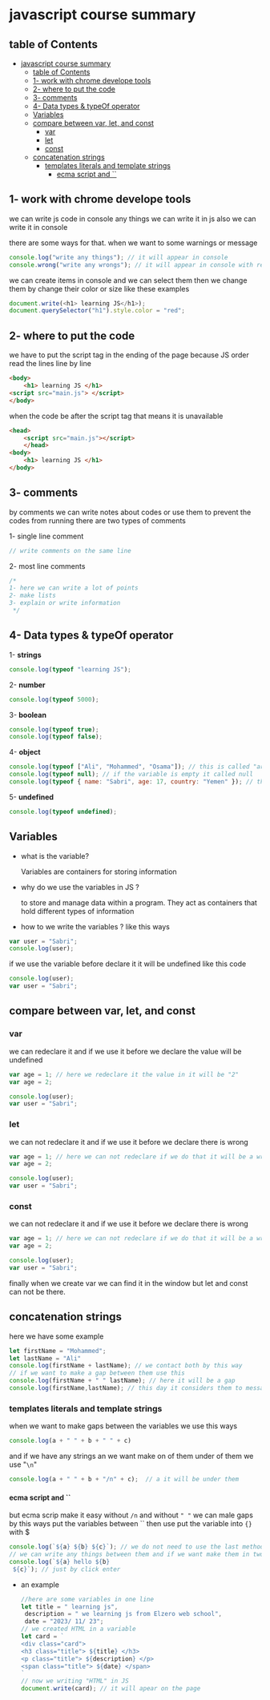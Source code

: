 # javascript course summary

## table of Contents

- [javascript course summary](#javascript-course-summary)
  - [table of Contents](#table-of-contents)
  - [1- work with chrome develope tools](#1--work-with-chrome-develope-tools)
  - [2- where to put the code](#2--where-to-put-the-code)
  - [3- comments](#3--comments)
  - [4- Data types \& typeOf operator](#4--data-types--typeof-operator)
  - [Variables](#variables)
  - [compare between var, let, and const](#compare-between-var-let-and-const)
    - [var](#var)
    - [let](#let)
    - [const](#const)
  - [concatenation strings](#concatenation-strings)
    - [templates literals and template strings](#templates-literals-and-template-strings)
      - [ecma script and \`\`](#ecma-script-and-)

## 1- work with chrome develope tools

we can write js code in console any things we can write it in js also we can write it in console

there are some ways for that. when we want to some warnings or message

```javascript
console.log("write any things"); // it will appear in console
console.wrong("write any wrongs"); // it will appear in console with red color and false
```

we can create items in console and we can select them then we change them by change their color or size like these examples

```javascript
document.write(<h1> learning JS</h1>);
document.querySelector("h1").style.color = "red";
```

## 2- where to put the code

we have to put the script tag in the ending of the page because JS order read the lines line by line

```HTML
<body>
    <h1> learning JS </h1>
<script src="main.js"> </script>
</body>
```

when the code be after the script tag that means it is unavailable

```HTML
<head>
    <script src="main.js"></script>
    </head>
<body>
    <h1> learning JS </h1>
</body>
```

## 3- comments

by comments we can write notes about codes or use them to prevent the codes from running
there are two types of comments

1- single line comment

```javascript
// write comments on the same line
```

2- most line comments

```javascript
/* 
1- here we can write a lot of points
2- make lists 
3- explain or write information
 */
```

## 4- Data types & typeOf operator

1- **strings**

```javascript
console.log(typeof "learning JS");
```

2- **number**

```javascript
console.log(typeof 5000);
```

3- **boolean**

```javascript
console.log(typeof true);
console.log(typeof false);
```

4- **object**

```javascript
console.log(typeof ["Ali", "Mohammed", "Osama"]); // this is called "array" but its kind from object
console.log(typeof null); // if the variable is empty it called null
console.log(typeof { name: "Sabri", age: 17, country: "Yemen" }); // this is called object and its kind from object
```

5- **undefined**

```javascript
console.log(typeof undefined);
```

## Variables

- what is the variable?

  Variables are containers for storing information

- why do we use the variables in JS ?

  to store and manage data within a program. They act as containers that hold different types of information

- how to we write the variables ?
  like this ways
```javascript 
var user = "Sabri";
console.log(user);
```
if we use the variable before declare it it will be undefined like this code
```javascript 
console.log(user);
var user = "Sabri";
```

## compare between var, let, and const

### var 
we can redeclare it and if we use it before we declare the value will be undefined 
```javascript 
var age = 1; // here we redeclare it the value in it will be "2"
var age = 2;

console.log(user);
var user = "Sabri";
```
### let 
we can not redeclare it and if we use it before we declare there is wrong
```javascript 
var age = 1; // here we can not redeclare if we do that it will be a wrong
var age = 2;

console.log(user);
var user = "Sabri";
```
### const
we can not redeclare it and if we use it before we declare there is wrong
```javascript 
var age = 1; // here we can not redeclare if we do that it will be a wrong
var age = 2;

console.log(user);
var user = "Sabri";
```
finally when we create var we can find it in the window
but let and const can not be there.

## concatenation strings 
here we have some example
```javascript
let firstName = "Mohammed";
let lastName = "Ali"
console.log(firstName + lastName); // we contact both by this way 
// if we want to make a gap between them use this 
console.log(firstName + " " lastName); // here it will be a gap
console.log(firstName,lastName); // this day it considers them to messages then it prints them beside each others it means there is a automatic gap.
```
### templates literals and template strings
when we want to make gaps between the variables we use this ways 
```javascript 
console.log(a + " " + b + " " + c)
```
and if we have any strings an we want make on of them under of them we use "`\n`"
```javascript 
console.log(a + " " + b + "/n" + c);  // a it will be under them
```
#### ecma script and ``
 but ecma scrip make it easy without `/n` and without `" "` we can male gaps by this ways
 put the variables between `` then use put the variable into `{}` with $
```javascript 
console.log(`${a} ${b} ${c}`); // we do not need to use the last methods
// we can write any things between them and if we want make them in two more we can 
console.log(`${a} hello ${b} 
 ${c}`); // just by click enter 
```
- an example 
  ```javascript
  //here are some variables in one line
  let title = " learning js",
   description = " we learning js from Elzero web school", 
   date = "2023/ 11/ 23";
  // we created HTML in a variable
  let card = `
  <div class="card">
  <h3 class="title"> ${title} </h3>
  <p class="title"> ${description} </p>
  <span class="title"> ${date} </span>
  `
  // now we writing "HTML" in JS 
  document.write(card); // it will apear on the page  
  ```